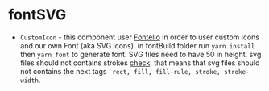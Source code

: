 # fontSVG


* `CustomIcon` - this component user [Fontello](http://fontello.com/) in order to user custom icons and our own Font (aka SVG icons). in fontBuild folder run `yarn install` then `yarn font` to generate font. SVG files need to have 50 in height.
svg files should not contains strokes [check](https://icomoon.io/#docs/stroke-to-fill). that means that svg files should not contains the next tags ` rect, fill, fill-rule, stroke, stroke-width`.

